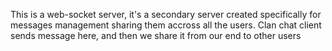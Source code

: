 This is a web-socket server, it's a secondary server created specifically for messages management sharing them accross all the users. Clan chat client sends message here, and then we share it from our end to other users
